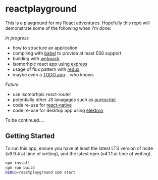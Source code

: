 # reactplayground

This is a playground for my React adventures. Hopefully this repo will demonstrate some of the following when I'm done:

_In progress_

* how to structure an application
* compiling with [babel](http://babeljs.io/) to provide at least ES6 support
* building with [webpack](https://webpack.github.io/)
* isomorhpic react app using [express](http://expressjs.com/)
* usage of flux pattern with [redux](http://redux.js.org/)
* maybe even a [TODO app](http://todomvc.com/)... who knows

_Future_

* use isomorhpic react-router
* potentially other JS lanagages such as [purescript](http://www.purescript.org/)
* code re-use for [react-native](https://facebook.github.io/react-native/)
* code re-use for desktop app using [elektron](http://electron.atom.io/)

To be continued....

## Getting Started

To run this app, ensure you have at least the latest LTS version of node (v6.9.4 at time of writing), and the latest npm (v4.1.1 at time of writing).

```bash
npm install
npm run build
DEBUG=reactplayground npm start
```
